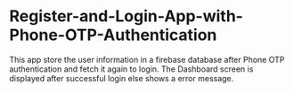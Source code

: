 # Register-and-Login-App-with-Phone-OTP-Authentication
This app store the user information in a firebase database after Phone OTP authentication and fetch it again to login.
The Dashboard screen is displayed after successful login else shows a error message.

